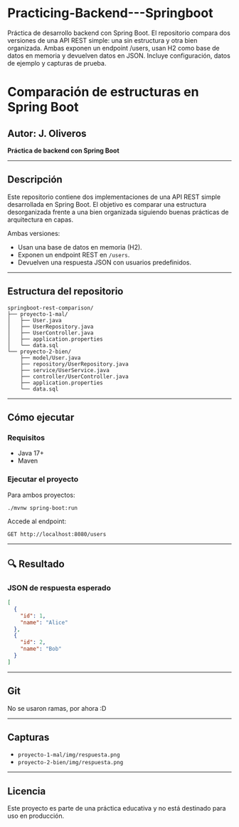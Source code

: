 # Practicing-Backend---Springboot
Práctica de desarrollo backend con Spring Boot. El repositorio compara dos versiones de una API REST simple: una sin estructura y otra bien organizada. Ambas exponen un endpoint /users, usan H2 como base de datos en memoria y devuelven datos en JSON. Incluye configuración, datos de ejemplo y capturas de prueba.

# Comparación de estructuras en Spring Boot

## Autor: J. Oliveros
**Práctica de backend con Spring Boot**

---

## Descripción

Este repositorio contiene dos implementaciones de una API REST simple desarrollada en Spring Boot. El objetivo es comparar una estructura desorganizada frente a una bien organizada siguiendo buenas prácticas de arquitectura en capas.

Ambas versiones:
- Usan una base de datos en memoria (H2).
- Exponen un endpoint REST en `/users`.
- Devuelven una respuesta JSON con usuarios predefinidos.

---

## Estructura del repositorio

```
springboot-rest-comparison/
├── proyecto-1-mal/
│   ├── User.java
│   ├── UserRepository.java
│   ├── UserController.java
│   ├── application.properties
│   └── data.sql
└── proyecto-2-bien/
    ├── model/User.java
    ├── repository/UserRepository.java
    ├── service/UserService.java
    ├── controller/UserController.java
    ├── application.properties
    └── data.sql
```

---

## Cómo ejecutar

### Requisitos

- Java 17+
- Maven

### Ejecutar el proyecto

Para ambos proyectos:

```bash
./mvnw spring-boot:run
```

Accede al endpoint:

```
GET http://localhost:8080/users
```

---

## 🔍 Resultado

### JSON de respuesta esperado

```json
[
  {
    "id": 1,
    "name": "Alice"
  },
  {
    "id": 2,
    "name": "Bob"
  }
]
```

---

## Git

No se usaron ramas, por ahora :D

---

## Capturas

- `proyecto-1-mal/img/respuesta.png`
- `proyecto-2-bien/img/respuesta.png`

---

## Licencia

Este proyecto es parte de una práctica educativa y no está destinado para uso en producción.
